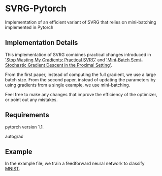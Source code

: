 # SVRG-Pytorch
Implementation of an efficient variant of SVRG that relies on mini-batching implemented in Pytorch

## Implementation Details

This implementation of SVRG combines practical changes introduced in ['Stop Wasting My Gradients: Practical SVRG'](https://arxiv.org/abs/1511.01942) and ['Mini-Batch Semi-Stochastic Gradient Descent in the Proximal Setting'](https://arxiv.org/abs/1504.04407).

From the first paper, instead of computing the full gradient, we use a large batch size. From the second paper, instead of updating the parameters by using gradients from a single example, we use mini-batching.

Feel free to make any changes that improve the efficiency of the optimizer, or point out any mistakes.

## Requirements

pytorch version 1.1.

autograd

## Example
In the example file, we train a feedforward neural network to classify [MNIST](http://yann.lecun.com/exdb/mnist/). 
